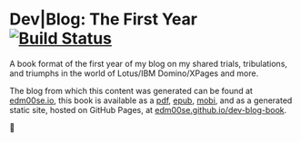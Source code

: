 Dev|Blog: The First Year [![Build Status][travis-image]][travis-url]
=======

A book format of the first year of my blog on my shared trials, tribulations, and triumphs in the world of Lotus/IBM Domino/XPages and more.

The blog from which this content was generated can be found at [edm00se.io](https://edm00se.io), this book is available as a [pdf](https://raw.githubusercontent.com/edm00se/dev-blog-book/built/DevBlog_Year1.pdf), [epub](https://raw.githubusercontent.com/edm00se/dev-blog-book/built/DevBlog_Year1.epub), [mobi](https://raw.githubusercontent.com/edm00se/dev-blog-book/built/DevBlog_Year1.mobi), and as a generated static site, hosted on GitHub Pages, at [edm00se.github.io/dev-blog-book](https://edm00se.github.io/dev-blog-book/).

:beers:

[travis-image]: https://travis-ci.org/edm00se/dev-blog-book.svg?branch=master
[travis-url]: https://travis-ci.org/edm00se/dev-blog-book
